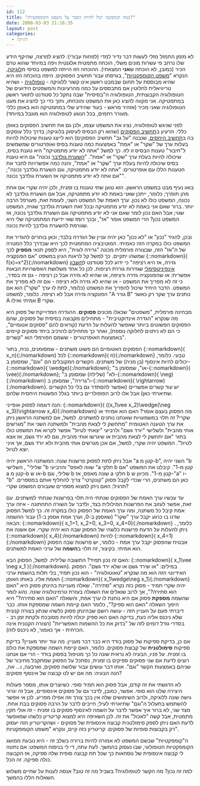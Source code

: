 ```yaml
---
id: 112
title: "כמה קומפקטי יכול להיות הסבר על משפט הקומפקטיות?"
date: 2008-03-03 21:16:35
layout: post
categories: 
  - לוגיקה
---
```

לא מזמן התמזל מזלי לעשות דבר נדיר למדי (לפחות עבורי): להציג למרצה, שהיקף הידע שלו נרחב פי עשרות מונים משלי, הוכחה מתמטית אלגנטית ויפה במיוחד שהוא טרם הכיר (כמובן, לא הוכחה ש<strong>אני</strong> המצאתי). ההוכחה הזו הייתה למשפט בסיסי מ<a href="http://he.wikipedia.org/wiki/%D7%9C%D7%95%D7%92%D7%99%D7%A7%D7%94_%D7%9E%D7%AA%D7%9E%D7%98%D7%99%D7%AA">לוגיקה</a>, הנקרא "<a href="http://he.wikipedia.org/wiki/%D7%9E%D7%A9%D7%A4%D7%98_%D7%94%D7%A7%D7%95%D7%9E%D7%A4%D7%A7%D7%98%D7%99%D7%95%D7%AA">משפט הקומפקטיות</a>", בגרסתו עבור תחשיב הפסוקים. היפה בהוכחה הזו היא שהיא מבוססת על תחום שבמבט ראשון אינו קשור ללוגיקה - <a href="http://he.wikipedia.org/wiki/%D7%98%D7%95%D7%A4%D7%95%D7%9C%D7%95%D7%92%D7%99%D7%94">טופולוגיה</a> - ושהיא טריוויאלית לחלוטין אם מתבססים על כמה מהרעיונות והמשפטים הידועים של הטופולוגיה הקבוצתית, הטופולוגיה ה"בסיסית" שבה נתקל כל סטודנט לתואר ראשון במתמטיקה. אני מקווה להציג כאן את המשפט והוכחתו, ותוך כדי כך להציג את מעט הטופולוגיה שאני מכיר (אזהיר מראש - בעוד שהידע שלי במתמטיקה הוא באופן כללי מעורר רחמים, בכל הנוגע לטופולוגיה הוא מוגבל במיוחד).

לפני שניגש לטופולוגיה, נציג את המשפט עצמו, ולכן גם את תחשיב הפסוקים באופן כללי. הרעיון ב<a href="http://he.wikipedia.org/wiki/%D7%AA%D7%97%D7%A9%D7%99%D7%91_%D7%A4%D7%A1%D7%95%D7%A7%D7%99%D7%9D">תחשיב הפסוקים</a> (שהוא רק הבסיס לעיסוק בלוגיקה; בדרך כלל עוסקים בה ב<a href="http://he.wikipedia.org/wiki/%D7%AA%D7%97%D7%A9%D7%99%D7%91_%D7%94%D7%99%D7%97%D7%A1%D7%99%D7%9D">תחשיב היחסים</a>, שנבנה "על גב" תחשיב הפסוקים) הוא לייצג טענות שיכולות להיות בעלות ערך של "שקר" או "אמת" באמצעות כמה טענות בסיס ואופרטורים שמשמשים ל"חיבור" טענות הבסיס זו לזו. כך למשל "אתה לא יודע מתמטיקה" היא טענת בסיס, שיכולה להיות בעלת ערך "שקר" או "אמת". "<a href="http://he.wikipedia.org/wiki/%D7%94%D7%A9%D7%A2%D7%A8%D7%AA_%D7%92%D7%95%D7%9C%D7%93%D7%91%D7%9A">השערת גולדבך</a> נכונה" גם היא טענת בסיס שיכולה להיות בעלת ערך "שקר" או "אמת", והנה כמה אפשרויות לחבר את הטענות הללו עם אופרטורים: "אתה לא יודע מתמטיקה, וגם השערת גולדבך נכונה"; "אם אתה לא יודע מתמטיקה אז השערת גולדבך נכונה".

בואו נעיף מבט במשפט הראשון. הוא טוען שתי טענות בו זמנית, ולכן יהיה שקרי אם אחת מהן תופרך; כלומר, ייתכן שאני באמת לא יודע מתמטיקה, אבל אם השערת גולדבך לא נכונה, המשפט כולו לא נכון. ערך האמת של המשפט השני, לעומת זאת, מעורפל הרבה יותר. ברור שאם אני באמת לא יודע מתמטיקה ובכל זאת השערת גולדבך שגויה, המשפט שגוי; אבל האם נכון לומר שאם אני לא יודע מתמטיקה וגם השערת גולדבך נכונה, אז המשפט נכון? הרי המשפט אומר "אז", ובכך רומז שאי ידיעת המתמטיקה שלי היא שגורמת להשערת גולדבך להיות נכונה.

ובכן, להגיד "נכון" או "לא נכון" כאן יהיה עניין של הגדרה בלבד; וכאן בוחרים להגדיר את המשפט כולו במקרה הזה כאמיתי. המוטיבציה המתמטית לכך היא שבדרך כלל המטרה של ה"אז" הזה, שבצורה פורמלית מכונה "גרירה לוגית", היא לספק תנאי <strong>מספיק</strong> לכך שמשהו יתקיים. כך למשל קל לראות הגיון במשפט "אם הפונקציה {::nomarkdown}\( f(x)=x^2\){:/nomarkdown} גזירה, אז היא רציפה" כי ידוע לכל סטודנט ל<a href="http://he.wikipedia.org/wiki/%D7%97%D7%A9%D7%91%D7%95%D7%9F_%D7%90%D7%99%D7%A0%D7%A4%D7%99%D7%A0%D7%99%D7%98%D7%A1%D7%99%D7%9E%D7%9C%D7%99">חשבון אינפיניטסימלי</a> שגזירות גוררת רציפות. לכן כל אחד משלושת האפשרויות הבאות אפשרית: או שהפונקציה גזירה ורציפה, או שהיא לא גזירה אבל כן רציפה - גם זה בסדר, כי זה לא מפריך את המשפט - או שהיא לא גזירה ולא רציפה - וגם זה לא מפריך את המשפט. הדבר היחיד שיכול להפריך את המשפט (כלומר, לתת לו ערך "שקר") הוא אם הפונקציה גזירה אבל לא רציפה. כלומר, למשפט "A גורר B" נותנים ערך שקר רק כאשר A אמיתי ואילו B שקרי.

מבחינה פורמלית, "משפטים" שכאלו מכונים <strong>פסוקים</strong>. ההגדרה המדוייקת של פסוק היא מה שנקרא "הגדרה אינדוקטיבית" - מתחילים מקבוצה בסיסית של פסוקים, שהם הפסוקים הפשוטים ביותר שאפשר להעלות על הדעת (קוראים להם "פסוקים אטומיים", כי הם לא ניתנים לחלוקה נוספת), ואחר כך מתחילים להרכיב ביחד פסוקים קיימים באמצעות האופרטורים - ששמם הפורמלי הוא "קשרים".

הפסוקים האטומיים הם פשוט משתנים - שמסומנים, נניח, בתור {::nomarkdown}\( x_n\){:/nomarkdown} לכל {::nomarkdown}\( n\){:/nomarkdown} טבעי. כלומר, יכולים להיות אינסוף (בן מניה) של משתנים. הקשרים המקובלים הם "וגם", שמסומן ב-{::nomarkdown}\( \wedge\){:/nomarkdown}; "או", שמסומן ב-{::nomarkdown}\( \vee\){:/nomarkdown}; "לא" (שלילה) שמסומן ב-{::nomarkdown}\( \neg\){:/nomarkdown} ו"גרירה", שמסומן ב-{::nomarkdown}\( \rightarrow\){:/nomarkdown}. יש עוד קשרים אפשריים (ואפשר להסתדר גם בלי כל הקשרים שתיארתי כאן) אבל אלו לרוב הפופולריים ביותר בגלל הפשטות היחסית שלהם.

הנה דוגמה לפסוק אופייני: {::nomarkdown}\( ((x_1\vee x_2)\wedge(\neg x_3))\rightarrow x_4\){:/nomarkdown} מה הפסוק בעצם אומר? האם הוא אמיתי או שקרי? זה תלוי במשמעויות שאנחנו נותנים למשתנים. למשל, אם למשתנה הראשון ניתן את ערך הטענה האטומית "מתחשק לי לצאת מהבית" ולמשתנה השני את "מגרשים אותי מהבית" ולשלישי "יורד גשם" ולרביעי "יצאתי לטיול" אפשר לקרוא את המשפט כולו בתור "אם יתחשק לי לצאת מהבית או שיגרשו אותי מהבית, וגם לא ירד גשם, אז אצא לטיול". המשפט יהיה שקרי, למשל, אם אכן מגרשים אותי מהבית ולא יורד גשם, אך איני יוצא לטיול.

אבל ניתן לתת לפסוק פרשנות שונה: המשתנה הראשון יהיה "a קטן מ-b", השני יהיה "b שלילי" , השלישי "b שווה לאפס" והרביעי "a חלקי b קטן מ-1". קיבלנו את המשפט "אם a קטן מ-b או ש-b שלילי, וגם b שונה מאפס, אז a חלקי b קטן מ-1". מכיוון ש-"a" ו-"b" כאן הם משתנים, הרי שכדי לקבל פסוק "קונקרטי" צריך להחליף אותם במספרים. תרגיל: האם ניתן למצוא מספרים שעבורם המשפט שקרי?

עד עכשיו ערך האמת של הפסוקים שנתתי היה תלוי בפרשנות שנתתי למשתנים. עם זאת, אפשר לעזוב את הפרשנות המילולית בצד, ולדבר על השורה התחתונה - איזה ערך אמת קיבל כל משתנה, ומה ערך האמת של הפסוק כולו במקרה זה. כך למשל הפסוק שדנו בו כרגע יקבל ערך "שקר" (שאסמן ב-0, וערך אמת אסמן ב-1) עבור ההשמה הבאה: {::nomarkdown}\( x_1=1, x_2=0, x_3=0, x_4=0\){:/nomarkdown} . כלומר, ניתן להעלות על הדעת פרשנות כלשהי של הפסוק שבה הוא יהיה שקרי. אם אשנה את {::nomarkdown}\( x_4\){:/nomarkdown} להיות {::nomarkdown}\( x_4=1\){:/nomarkdown} אבטיח שהפסוק יקבל ערך אמת - כלומר, יש פרשנות שבה הפסוק הוא אמיתי. בקיצור, זה תלוי ב<strong>השמה</strong> של ערכי האמת למשתנים.

האם זה נכון תמיד? התשובה שלילית. למשל, הפסוק הבא: {::nomarkdown}\( x_1\vee \neg x_1 \){:/nomarkdown}. במילים: "או שירד גשם או שלא ירד גשם". הפסוק האידיוטי הזה הוא מה שנקרא "טאוטולוגיה" - הוא נכון תמיד, בלי תלות בהשמת ערכי האמת אליו. באותו האופן {::nomarkdown}\( x_1\wedge\neg x_1\){:/nomarkdown} יהיה שקרי תמיד - פסוק כזה נקרא "סתירה". שאלה מעניינת בהינתן פסוק היא "האם הוא סתירה?", אך לרוב שואלים את השאלה בעזרת טרמינולוגיה שונה. נהוג לומר שהשמה <strong>מספקת</strong> פסוק אם היא נותנת לו ערך אמת, והשאלה "האם הוא סתירה?" היא היפוך השאלה "האם הוא ספיק?", כלומר האם קיימת השמה שמספקת אותו. כבר דיברתי פעם על העניין הזה - עושה רושם שבהינתן פסוק כלשהו שנתון בצורה קנונית שלא ניכנס אליה כעת, בדיקה האם הוא ספיק יכולה להיות מסובכת ולקחת זמן רב - בסדרי גודל דומים לזה של "בדוק את כל ההשמות האפשריות" (הצורה הקנונית אינה הכרחית - אך כאמור, לא ניכנס לזה).

אם כן, בדיקת ספיקות של פסוק בודד היא כבר דבר מעניין. מה עוד יותר מעניין? בדיקת ספיקות <strong>סימולטנית</strong> של קבוצת פסוקים. כלומר, האם קיימת השמה שמספקת את כולם בו זמנית. על פניו, הבעיה לא נראית שונה כל כך מטיפול בפסוק בודד - הרי אם אנחנו רוצים לדעת אם שני פסוקים ספיקים בו זמנית, נסתכל על הפסוק שמתקבל מחיבור של שניהם באמצעות הקשר "וגם". אותו דבר עושים עבור שלושה פסוקים, וארבעה, ו... אה, הנה הבעיה: מה אם יש לנו קבוצה של אינסוף פסוקים?

לא הדגשתי את זה קודם, אבל פסוק הוא תמיד סופי. כשיוצרים אותו, מספר פעולות היצירה שלנו הוא סופי. אפשר, כמובן, לדבר גם על פסוקים אינסופיים, אבל זה יגרור גישה שונה ללוגיקה, ולרוב השימושים שלה אין בכך צורך וזה אפילו מפריע. לכן אי אפשר להשתמש בתעלול ה"וגם" שתיארתי לעיל; חייבים לדבר על הרבה פסוקים בבת אחת. מצד שני, לא ברור איך אפשר לדבר על השמה לאינסוף פסוקים בו זמנית - זה אולי תקין מתמטית, אבל קשה "לאכול" את זה. לכן השאיפה היא למצוא קריטריון כלשהו שמאפשר לדעת האם ניתן לספק סימולטנית קבוצה אינסופית של פסוקים - ושהקריטריון הזה יעסוק רק בקבוצות סופיות של פסוקים. קריטריון כזה קיים, ונקרא "משפט הקומפקטיות".

ה"קומפקטיות" שבשם המשפט לא אמורה להיות ברורה בשלב זה - היא נובעת ממושג הקומפקטיות הטופולוגי, שבו נעסוק בהמשך. לעת עתה, די לי בניסוח המשפט: אם נתונה לי קבוצה אינסופית של נוסחאות כך שכל תת קבוצה סופית שלה ספיקה, אז הקבוצה כולה ספיקה. זה הכל.

למה זה נכון? מה הקשר לטופולוגיה? בשביל מה זה טוב? אנסה לענות על שתיים משלוש השאלות הללו בהמשך.
